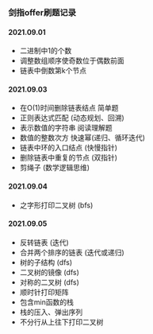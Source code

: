 ### 剑指offer刷题记录


#### 2021.09.01
- 二进制中1的个数
- 调整数组顺序使奇数位于偶数前面
- 链表中倒数第k个节点

#### 2021.09.03
- 在O(1)时间删除链表结点  简单题
- 正则表达式匹配   (动态规划、回溯)
- 表示数值的字符串 阅读理解题
- 数值的整数次方   快速幂(递归、循环迭代)
- 链表中环的入口结点 (快慢指针)
- 删除链表中重复的节点 (双指针)
- 剪绳子 (数学逻辑思维)


#### 2021.09.04
- 之字形打印二叉树  (bfs)

#### 2021.09.05
- 反转链表 (迭代)
- 合并两个排序的链表 (迭代或递归)
- 树的子结构 (dfs)
- 二叉树的镜像 (dfs)
- 对称的二叉树 (dfs)
- 顺时针打印矩阵
- 包含min函数的栈
- 栈的压入、弹出序列
- 不分行从上往下打印二叉树
